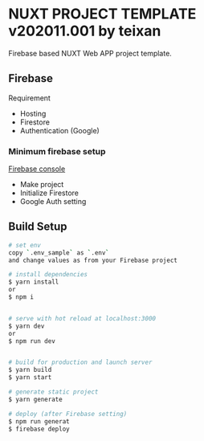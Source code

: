 # NUXT PROJECT TEMPLATE v202011.001 by teixan

Firebase based NUXT Web APP project template.

## Firebase

Requirement

- Hosting
- Firestore
- Authentication (Google)

### Minimum firebase setup

[Firebase console](https://console.firebase.google.com/)

- Make project
- Initialize Firestore
- Google Auth setting

## Build Setup

```bash
# set env
copy `.env_sample` as `.env`
and change values as from your Firebase project

# install dependencies
$ yarn install
or
$ npm i


# serve with hot reload at localhost:3000
$ yarn dev
or
$ npm run dev


# build for production and launch server
$ yarn build
$ yarn start

# generate static project
$ yarn generate

# deploy (after Firebase setting)
$ npm run generat
$ firebase deploy
```
